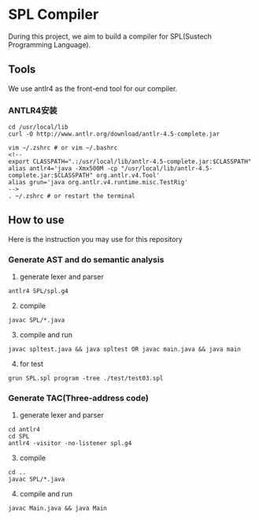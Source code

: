 # SPL Compiler

During this project, we aim to build a compiler for SPL(Sustech Programming Language).

## Tools
We use antlr4 as the front-end tool for our compiler.

### ANTLR4安装

```
cd /usr/local/lib
curl -O http://www.antlr.org/download/antlr-4.5-complete.jar

vim ~/.zshrc # or vim ~/.bashrc
<!-- 
export CLASSPATH=".:/usr/local/lib/antlr-4.5-complete.jar:$CLASSPATH"
alias antlr4='java -Xmx500M -cp "/usr/local/lib/antlr-4.5-complete.jar:$CLASSPATH" org.antlr.v4.Tool'
alias grun='java org.antlr.v4.runtime.misc.TestRig' 
-->
. ~/.zshrc # or restart the terminal
```

## How to use
Here is the instruction you may use for this repository

### Generate AST and do semantic analysis

1. generate lexer and parser

```
antlr4 SPL/spl.g4 
```

2. compile

```
javac SPL/*.java
```

3. compile and run

```
javac spltest.java && java spltest OR javac main.java && java main
```

4. for test
```
grun SPL.spl program -tree ./test/test03.spl
```


### Generate TAC(Three-address code)


1. generate lexer and parser
```
cd antlr4
cd SPL
antlr4 -visitor -no-listener spl.g4
```

3. compile
```
cd ..
javac SPL/*.java
```

4. compile and run
```
javac Main.java && java Main
```

